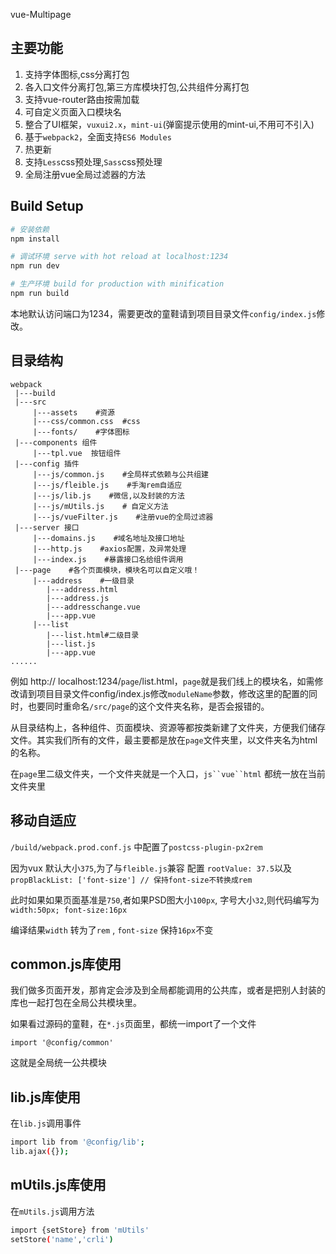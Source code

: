 vue-Multipage

## 主要功能

 1. 支持字体图标,css分离打包
 2. 各入口文件分离打包,第三方库模块打包,公共组件分离打包
 3. 支持vue-router路由按需加载
 4. 可自定义页面入口模块名
 5. 整合了UI框架，`vuxui2.x`，`mint-ui`(弹窗提示使用的mint-ui,不用可不引入)
 6. 基于`webpack2`，全面支持`ES6 Modules`
 7. 热更新
 8. 支持`Less`css预处理,`Sass`css预处理
 9. 全局注册vue全局过滤器的方法 

## Build Setup

``` bash
# 安装依赖
npm install

# 调试环境 serve with hot reload at localhost:1234
npm run dev

# 生产环境 build for production with minification
npm run build

```
本地默认访问端口为1234，需要更改的童鞋请到项目目录文件`config/index.js`修改。


## 目录结构
```
webpack
 |---build
 |---src
     |---assets    #资源
     |---css/common.css  #css
     |---fonts/    #字体图标
 |---components 组件
     |---tpl.vue  按钮组件
 |---config 插件
     |---js/common.js    #全局样式依赖与公共组建
     |---js/fleible.js    #手淘rem自适应
     |---js/lib.js    #微信,以及封装的方法
     |---js/mUtils.js    # 自定义方法
     |---js/vueFilter.js    #注册vue的全局过滤器
 |---server 接口
     |---domains.js    #域名地址及接口地址
     |---http.js    #axios配置，及异常处理
     |---index.js    #暴露接口名给组件调用
 |---page    #各个页面模块，模块名可以自定义哦！
     |---address    #一级目录
        |---address.html
        |---address.js
        |---addresschange.vue
        |---app.vue
     |---list
        |---list.html#二级目录
        |---list.js
        |---app.vue
......

  ```

例如 http:// localhost:1234/`page`/list.html，`page`就是我们线上的模块名，如需修改请到项目目录文件config/index.js修改`moduleName`参数，修改这里的配置的同时，也要同时重命名`/src/page`的这个文件夹名称，是否会报错的。

从目录结构上，各种组件、页面模块、资源等都按类新建了文件夹，方便我们储存文件。其实我们所有的文件，最主要都是放在`page`文件夹里，以文件夹名为html的名称。

在`page`里二级文件夹，一个文件夹就是一个入口，`js``vue``html` 都统一放在当前文件夹里


## 移动自适应

`/build/webpack.prod.conf.js` 中配置了`postcss-plugin-px2rem`

因为vux 默认大小`375`,为了与`fleible.js`兼容 配置 `rootValue: 37.5`以及`propBlackList: ['font-size'] // 保持font-size不转换成rem`

此时如果如果页面基准是`750`,者如果PSD图大小`100px`, 字号大小`32`,则代码编写为 `width:50px; font-size:16px`

编译结果`width` 转为了`rem` , `font-size` 保持`16px`不变

## common.js库使用

我们做多页面开发，那肯定会涉及到全局都能调用的公共库，或者是把别人封装的库也一起打包在全局公共模块里。

如果看过源码的童鞋，在`*.js`页面里，都统一import了一个文件

```
import '@config/common'
```
这就是全局统一公共模块

## lib.js库使用

在`lib.js`调用事件

``` bash
import lib from '@config/lib';
lib.ajax({});
```

## mUtils.js库使用

在`mUtils.js`调用方法

``` bash
import {setStore} from 'mUtils'
setStore('name','crli')
```
